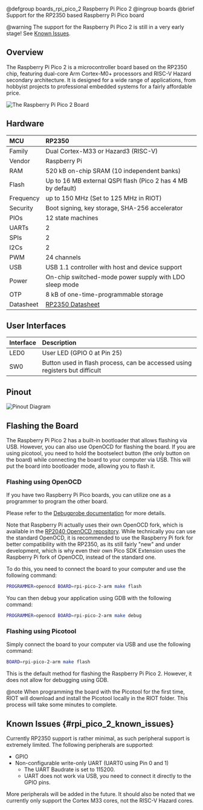 @defgroup    boards_rpi_pico_2 Raspberry Pi Pico 2
@ingroup     boards
@brief       Support for the RP2350 based Raspberry Pi Pico board

@warning The support for the Raspberry Pi Pico 2 is still in a very early stage!
See [Known Issues](#rpi_pico_2_known_issues).

## Overview

The Raspberry Pi Pico 2 is a microcontroller board based on the RP2350 chip,
featuring dual-core Arm Cortex-M0+ processors and RISC-V Hazard secondary
architecture. It is designed for a wide range of applications,
from hobbyist projects to professional embedded systems
for a fairly affordable price.

![The Raspberry Pi Pico 2 Board](https://www.raspberrypi.com/documentation/microcontrollers/images/pico-2.png)

## Hardware

| MCU        | RP2350                                                      |
|:-----------|:------------------------------------------------------------|
| Family     | Dual Cortex-M33 or Hazard3 (RISC-V)                         |
| Vendor     | Raspberry Pi                                                |
| RAM        | 520 kB on-chip SRAM (10 independent banks)                  |
| Flash      | Up to 16 MB external QSPI flash (Pico 2 has 4 MB by default)|
| Frequency  | up to 150 MHz (Set to 125 MHz in RIOT)                      |
| Security   | Boot signing, key storage, SHA-256 accelerator              |
| PIOs       | 12 state machines                                           |
| UARTs      | 2                                                           |
| SPIs       | 2                                                           |
| I2Cs       | 2                                                           |
| PWM        | 24 channels                                                 |
| USB        | USB 1.1 controller with host and device support             |
| Power      | On-chip switched-mode power supply with LDO sleep mode      |
| OTP        | 8 kB of one-time-programmable storage                       |
| Datasheet  | [RP2350 Datasheet](https://datasheets.raspberrypi.com/rp2350/rp2350-datasheet.pdf) |

## User Interfaces

| Interface  | Description                                                  |
|:-----------|:-------------------------------------------------------------|
| LED0       | User LED (GPIO 0 at Pin 25)                                  |
| SW0        | Button used in flash process, can be accessed using registers but difficult |

## Pinout

![Pinout Diagram](https://www.raspberrypi.com/documentation/microcontrollers/images/pico-2-r4-pinout.svg)

## Flashing the Board

The Raspberry Pi Pico 2 has a built-in bootloader that allows flashing via USB.
However, you can also use OpenOCD for flashing the board.
If you are using picotool, you need to hold the bootselect button
(the only button on the board) while connecting the board to
your computer via USB. This will put the board into bootloader mode,
allowing you to flash it.

### Flashing using OpenOCD

If you have two Raspberry Pi Pico boards,
you can utilize one as a programmer to program the other board.

Please refer to the
[Debugprobe documentation](https://www.raspberrypi.com/documentation/microcontrollers/debug-probe.html#getting-started)
for more details.

Note that Raspberry Pi actually uses their own OpenOCD fork, which is available
in the [RP2040 OpenOCD repository](https://github.com/raspberrypi/openocd).
While technically you can use the standard OpenOCD,
it is recommended to use the Raspberry Pi fork for better compatibility with the
RP2350, as its still fairly "new" and under development,
which is why even their own Pico SDK Extension
uses the Raspberry Pi fork of OpenOCD, instead of the standard one.

To do this, you need to connect the board to your computer
and use the following command:

```bash
PROGRAMMER=openocd BOARD=rpi-pico-2-arm make flash
```

You can then debug your application using GDB with the following command:

```bash
PROGRAMMER=openocd BOARD=rpi-pico-2-arm make debug
```

### Flashing using Picotool

Simply connect the board to your computer via USB and use the following command:

```bash
BOARD=rpi-pico-2-arm make flash
```

This is the default method for flashing the Raspberry Pi Pico 2.
However, it does not allow for debugging using GDB.

@note When programming the board with the Picotool for the first time,
RIOT will download and install the Picotool locally in the RIOT folder.
This process will take some minutes to complete.

## Known Issues {#rpi_pico_2_known_issues}

Currently RP2350 support is rather minimal,
as such peripheral support is extremely limited.
The following peripherals are supported:

- GPIO
- Non-configurable write-only UART (UART0 using Pin 0 and 1)
    - The UART Baudrate is set to 115200.
    - UART does not work via USB, you need to connect it directly to the GPIO pins.

More peripherals will be added in the future.
It should also be noted that we currently only support the Cortex M33 cores,
not the RISC-V Hazard cores.
